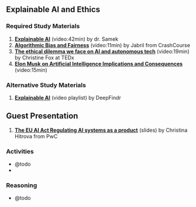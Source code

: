 ## Explainable AI and Ethics

### Required Study Materials

1. **[Explainable AI](https://www.youtube.com/watch?v=AFC8yWzypss)** (video:42min) by dr. Samek
2. **[Algorithmic Bias and Fairness](https://www.youtube.com/watch?v=gV0_raKR2UQ)** (video:11min) by Jabril from CrashCourse
3. **[The ethical dilemma we face on AI and autonomous tech](https://www.youtube.com/watch?v=3oE88_6jAwc)** (video:19min) by Christine Fox at TEDx 
4. **[Elon Musk on Artificial Intelligence Implications and Consequences](https://www.youtube.com/watch?v=8qwzt8opA7I)** (video:15min)

### Alternative Study Materials

1. **[Explainable AI](https://www.youtube.com/playlist?list=PLV8yxwGOxvvovp-j6ztxhF3QcKXT6vORU)** (video playlist) by DeepFindr

## Guest Presentation

1. **[The EU AI Act Regulating AI systems as a product](on-session/11-Explainable_AI_and_Ethics/EU_AI_Act-slides.pdf)** (slides) by Christina Hitrova from PwC

### Activities

* @todo
* 
### Reasoning

* @todo
